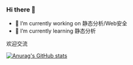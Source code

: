 ### Hi there 👋

- 🔭 I’m currently working on 静态分析/Web安全
- 🌱 I’m currently learning 静态分析

欢迎交流

[![Anurag's GitHub stats](https://github-readme-stats.vercel.app/api?username=lxzmads)](https://github.com/anuraghazra/github-readme-stats)
